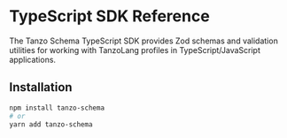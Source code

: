 # TypeScript SDK Reference

The Tanzo Schema TypeScript SDK provides Zod schemas and validation utilities for working with TanzoLang profiles in TypeScript/JavaScript applications.

## Installation

```bash
npm install tanzo-schema
# or
yarn add tanzo-schema
